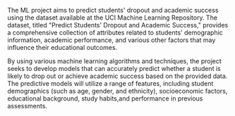 The ML project aims to predict students' dropout and academic success using the dataset available at the UCI Machine Learning Repository. 
The dataset, titled "Predict Students' Dropout and Academic Success," provides a comprehensive collection of attributes related to students' demographic information, academic performance, 
and various other factors that may influence their educational outcomes.

By using various machine learning algorithms and techniques, the project seeks to develop models that can accurately predict whether a student is likely to drop out or achieve academic success based on the provided data. 
The predictive models will utilize a range of features, including student demographics (such as age, gender, and ethnicity), socioeconomic factors, educational background, study habits,and performance in previous assessments.
